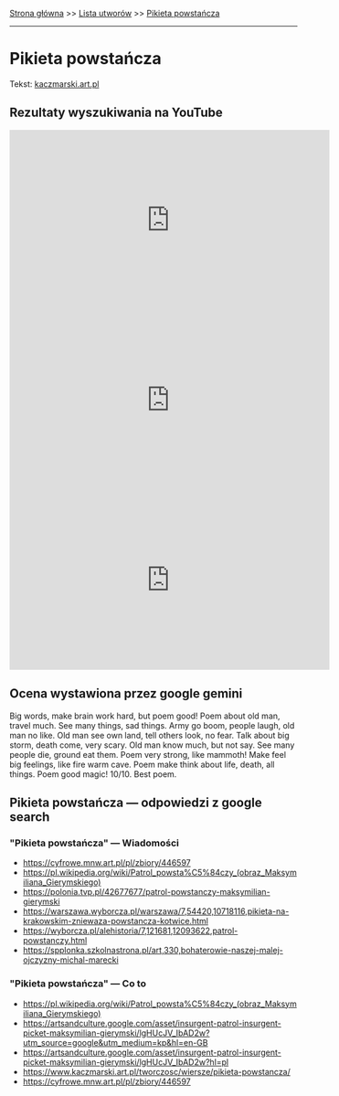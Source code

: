 [Strona główna](../index.md) >> [Lista utworów](../list.md) >> [Pikieta powstańcza](420.md)

---

# Pikieta powstańcza

Tekst: [kaczmarski.art.pl](https://www.kaczmarski.art.pl/tworczosc/wiersze/pikieta-powstancza/)

## Rezultaty wyszukiwania na YouTube

<iframe width="560" height="315" src="https://www.youtube.com/embed/JqdSXjTU3ng?si=IdontcarewhotheIRSsendsImnotpayingtaxes" title="YouTube video player" frameborder="0" allow="accelerometer; autoplay; clipboard-write; encrypted-media; gyroscope; picture-in-picture; web-share" referrerpolicy="strict-origin-when-cross-origin" allowfullscreen></iframe>

<iframe width="560" height="315" src="https://www.youtube.com/embed/OuSs5RfemKQ?si=IdontcarewhotheIRSsendsImnotpayingtaxes" title="YouTube video player" frameborder="0" allow="accelerometer; autoplay; clipboard-write; encrypted-media; gyroscope; picture-in-picture; web-share" referrerpolicy="strict-origin-when-cross-origin" allowfullscreen></iframe>

<iframe width="560" height="315" src="https://www.youtube.com/embed/mC5RJLjGTiw?si=IdontcarewhotheIRSsendsImnotpayingtaxes" title="YouTube video player" frameborder="0" allow="accelerometer; autoplay; clipboard-write; encrypted-media; gyroscope; picture-in-picture; web-share" referrerpolicy="strict-origin-when-cross-origin" allowfullscreen></iframe>

## Ocena wystawiona przez google gemini

Big words, make brain work hard, but poem good! Poem about old man, travel much. See many things, sad things. Army go boom, people laugh, old man no like. Old man see own land, tell others look, no fear. Talk about big storm, death come, very scary. Old man know much, but not say. See many people die, ground eat them. Poem very strong, like mammoth! Make feel big feelings, like fire warm cave. Poem make think about life, death, all things. Poem good magic! 10/10. Best poem.


## Pikieta powstańcza — odpowiedzi z google search

### "Pikieta powstańcza" — Wiadomości

- <https://cyfrowe.mnw.art.pl/pl/zbiory/446597>
- <https://pl.wikipedia.org/wiki/Patrol_powsta%C5%84czy_(obraz_Maksymiliana_Gierymskiego)>
- <https://polonia.tvp.pl/42677677/patrol-powstanczy-maksymilian-gierymski>
- <https://warszawa.wyborcza.pl/warszawa/7,54420,10718116,pikieta-na-krakowskim-zniewaza-powstancza-kotwice.html>
- <https://wyborcza.pl/alehistoria/7,121681,12093622,patrol-powstanczy.html>
- <https://spplonka.szkolnastrona.pl/art,330,bohaterowie-naszej-malej-ojczyzny-michal-marecki>

### "Pikieta powstańcza" — Co to

- <https://pl.wikipedia.org/wiki/Patrol_powsta%C5%84czy_(obraz_Maksymiliana_Gierymskiego)>
- <https://artsandculture.google.com/asset/insurgent-patrol-insurgent-picket-maksymilian-gierymski/lgHUcJV_IbAD2w?utm_source=google&utm_medium=kp&hl=en-GB>
- <https://artsandculture.google.com/asset/insurgent-patrol-insurgent-picket-maksymilian-gierymski/lgHUcJV_IbAD2w?hl=pl>
- <https://www.kaczmarski.art.pl/tworczosc/wiersze/pikieta-powstancza/>
- <https://cyfrowe.mnw.art.pl/pl/zbiory/446597>

